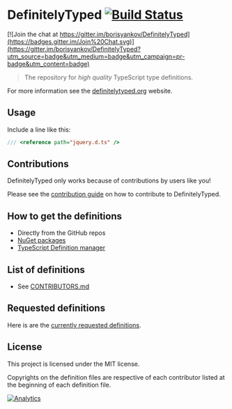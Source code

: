 # DefinitelyTyped [![Build Status](https://travis-ci.org/DefinitelyTyped/DefinitelyTyped.png?branch=master)](https://travis-ci.org/DefinitelyTyped/DefinitelyTyped)

[![Join the chat at https://gitter.im/borisyankov/DefinitelyTyped](https://badges.gitter.im/Join%20Chat.svg)](https://gitter.im/borisyankov/DefinitelyTyped?utm_source=badge&utm_medium=badge&utm_campaign=pr-badge&utm_content=badge)

> The repository for *high quality* TypeScript type definitions.

For more information see the [definitelytyped.org](http://definitelytyped.org) website.

## Usage

Include a line like this:

```typescript
/// <reference path="jquery.d.ts" />
```

## Contributions

DefinitelyTyped only works because of contributions by users like you!

Please see the [contribution guide](http://definitelytyped.org/guides/contributing.html) on how to contribute to DefinitelyTyped.

## How to get the definitions

* Directly from the GitHub repos
* [NuGet packages](http://nuget.org/packages?q=DefinitelyTyped)
* [TypeScript Definition manager](https://github.com/DefinitelyTyped/tsd)

## List of definitions

* See [CONTRIBUTORS.md](CONTRIBUTORS.md)

## Requested definitions

Here is are the [currently requested definitions](https://github.com/DefinitelyTyped/DefinitelyTyped/labels/Definition%3ARequest).

## License

This project is licensed under the MIT license.

Copyrights on the definition files are respective of each contributor listed at the beginning of each definition file.

[![Analytics](https://ga-beacon.appspot.com/UA-47495295-4/borisyankov/DefinitelyTyped)](https://github.com/igrigorik/ga-beacon)
